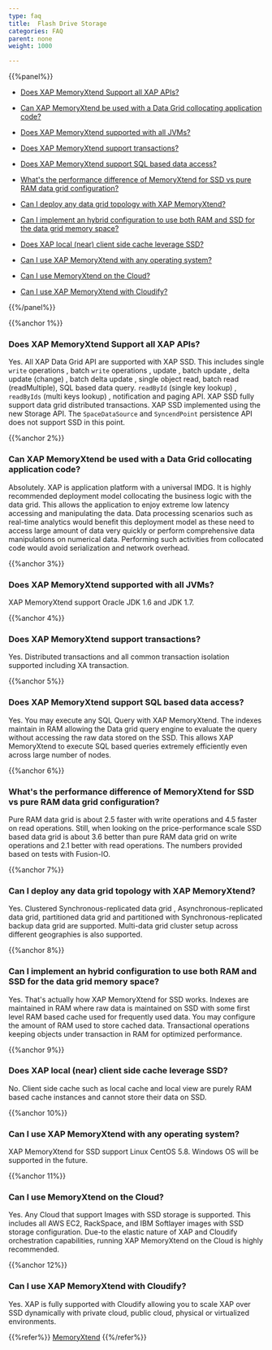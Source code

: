 ```yaml
---
type: faq
title:  Flash Drive Storage
categories: FAQ
parent: none
weight: 1000

---
```





{{%panel%}}

- [Does XAP MemoryXtend Support all XAP APIs?](#1)

- [Can XAP MemoryXtend be used with a Data Grid collocating application code?](#2)


- [Does XAP MemoryXtend supported with all JVMs?](#3)

- [Does XAP MemoryXtend support transactions?](#4)

- [Does XAP MemoryXtend support SQL based data access?](#5)

- [What's the performance difference of MemoryXtend for SSD vs pure RAM data grid configuration?](#6)

- [Can I deploy any data grid topology with XAP MemoryXtend?](#7)

- [Can I implement an hybrid configuration to use both RAM and SSD for the data grid memory space?](#8)

- [Does XAP local (near) client side cache leverage SSD?](#9)

- [Can I use XAP MemoryXtend with any operating system?](#10)

- [Can I use MemoryXtend on the Cloud?](#11)

- [Can I use XAP MemoryXtend with Cloudify?](#12)


{{%/panel%}}

{{%anchor 1%}}

### Does XAP MemoryXtend Support all XAP APIs?
Yes. All XAP Data Grid API are supported with XAP SSD. This includes single `write` operations , batch `write` operations , update , batch update , delta update (change) , batch delta update , single object read, batch read (readMultiple), SQL based data query. `readById` (single key lookup) , `readByIds` (multi keys lookup) , notification and paging API. XAP SSD fully support data grid distributed transactions. XAP SSD implemented using the new Storage API. The `SpaceDataSource` and `SyncendPoint` persistence API does not support SSD in this point.

{{%anchor 2%}}

### Can XAP MemoryXtend be used with a Data Grid collocating application code?
Absolutely. XAP is application platform with a universal IMDG. It is highly recommended deployment model collocating the business logic with the data grid. This allows the application to enjoy extreme low latency accessing and manipulating the data. Data processing scenarios such as real-time analytics would benefit this deployment model as these need to access large amount of data very quickly or perform comprehensive data manipulations on numerical data. Performing such activities from collocated code would avoid serialization and network overhead. 

{{%anchor 3%}}

### Does XAP MemoryXtend supported with all JVMs?
XAP MemoryXtend support Oracle JDK 1.6 and JDK 1.7. 

{{%anchor 4%}}

### Does XAP MemoryXtend support transactions?
Yes. Distributed transactions and all common transaction isolation supported including XA transaction.

{{%anchor 5%}}

### Does XAP MemoryXtend support SQL based data access?
Yes. You may execute any SQL Query with XAP MemoryXtend. The indexes maintain in RAM allowing the Data grid query engine to evaluate the query without accessing the raw data stored on the SSD. This allows XAP MemoryXtend to execute SQL based queries extremely efficiently even across large number of nodes.

{{%anchor 6%}}

### What's the performance difference of MemoryXtend for SSD vs pure RAM data grid configuration?
Pure RAM data grid is about 2.5 faster with write operations and 4.5 faster on read operations. Still, when looking on the price-performance scale SSD based data grid is about 3.6 better than pure RAM data grid on write operations and 2.1 better with read operations. The numbers provided based on tests with Fusion-IO.

{{%anchor 7%}}

### Can I deploy any data grid topology with XAP MemoryXtend?
Yes. Clustered Synchronous-replicated data grid , Asynchronous-replicated data grid, partitioned data grid and partitioned with Synchronous-replicated backup data grid are supported. Multi-data grid cluster setup across different geographies is also supported.

{{%anchor 8%}}

### Can I implement an hybrid configuration to use both RAM and SSD for the data grid memory space?
Yes. That's actually how XAP MemoryXtend for SSD works. Indexes are maintained in RAM where raw data is maintained on SSD with some first level RAM based cache used for frequently used data. You may configure the amount of RAM used to store cached data. Transactional operations keeping objects under transaction in RAM for optimized performance. 

{{%anchor 9%}}

### Does XAP local (near) client side cache leverage SSD?
No. Client side cache such as local cache and local view are purely RAM based cache instances and cannot store their data on SSD.

{{%anchor 10%}}

### Can I use XAP MemoryXtend with any operating system?
XAP MemoryXtend for SSD support Linux CentOS 5.8. Windows OS will be supported in the future.

{{%anchor 11%}}

### Can I use MemoryXtend on the Cloud?
Yes. Any Cloud that support Images with SSD storage is supported. This includes all AWS EC2, RackSpace, and IBM Softlayer images with SSD storage configuration. Due-to the elastic nature of XAP and Cloudify orchestration capabilities, running XAP MemoryXtend on the Cloud is highly recommended. 

{{%anchor 12%}}

### Can I use XAP MemoryXtend with Cloudify?
Yes. XAP is fully supported with Cloudify allowing you to scale XAP over SSD dynamically with private cloud, public cloud, physical or virtualized environments.



{{%refer%}}
[MemoryXtend]({{%latestadmurl%}}/memoryxtend-overview.html)
{{%/refer%}}